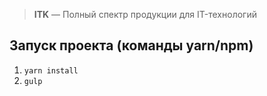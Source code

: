> <strong>ITK</strong> — Полный спектр продукции для IT-технологий  

Запуск проекта (команды yarn/npm)
--------------------------------

1. `yarn install`
2. `gulp`
